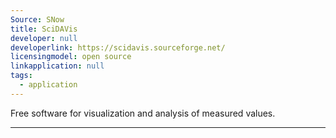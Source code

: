 ```yaml
---
Source: SNow
title: SciDAVis
developer: null
developerlink: https://scidavis.sourceforge.net/
licensingmodel: open source
linkapplication: null
tags:
  - application
---
```


Free software for visualization and analysis of measured values.

---
